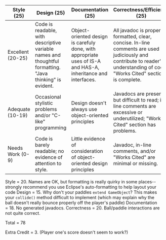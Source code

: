 | Style (25) | Design (25) | Documentation (25) | Correctness/Efficiency (25) |
-----------|  ---------| ---------|---------|
| Excellent (20-25) | Code is readable, with descriptive variable names and thoughtful formatting. "Java thinking" is evident.  | Object-oriented design is carefuly done, with appropriate uses of IS-A and HAS-A, inheritance and interfaces.  | All javadoc is properly formatted, clear, concise. In-line comments are used judiciously and contribute to reader's understanding of code. "Works Cited" section is complete.  | Program works as specified; no crashes. Implementation is efficient.  |
| Adequate (10-19) | Occasional stylistic problems and/or "C-like" programming | Design doesn't always use object-oriented principles | Javadocs are present but difficult to read; in-line comments are excessive or underutilized; "Works Cited" section has problems. | Program runs, but some behavior is missing,  incorrect, or inefficiently implemented       |
| Needs Work (0-9) | Code is barely readable; no evidence of attention to style. | Little evidence of consideration of object-oriented design principles |  Javadoc, in-line comments, and/or "Works Cited" are minimal or missing.  |  Code doesn't run; program substantially fails to meet specs.        |

Style = 20. Names are OK, but formatting is really quirky in some places--strongly recommend you use Eclipse's auto-formatting to help layout your code
Design = 15. Why don't your paddles `extend GameObject`? This makes your `collide()` method difficult to implement (which may explain why the ball doesn't really bounce properly off the player's paddle)
Documentation =  18. No generated javadocs.
Correctness = 20. Ball/paddle interactions are not quite correct.

Total =   78

Extra Credit = 3. (Player one's score doesn't seem to work?)

